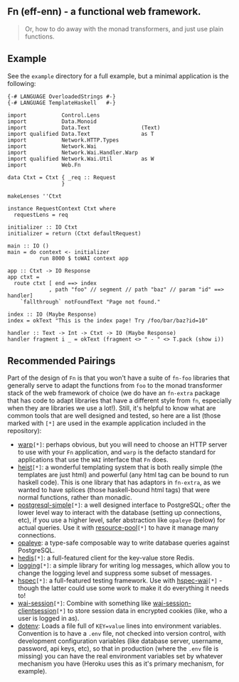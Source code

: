 ## Fn (eff-enn) - a functional web framework.

> Or, how to do away with the monad transformers, and just use plain
> functions.

## Example

See the `example` directory for a full example, but a minimal
application is the following:


```
{-# LANGUAGE OverloadedStrings #-}
{-# LANGUAGE TemplateHaskell   #-}

import           Control.Lens
import           Data.Monoid
import           Data.Text                (Text)
import qualified Data.Text                as T
import           Network.HTTP.Types
import           Network.Wai
import           Network.Wai.Handler.Warp
import qualified Network.Wai.Util         as W
import           Web.Fn

data Ctxt = Ctxt { _req :: Request
                 }

makeLenses ''Ctxt

instance RequestContext Ctxt where
  requestLens = req

initializer :: IO Ctxt
initializer = return (Ctxt defaultRequest)

main :: IO ()
main = do context <- initializer
          run 8000 $ toWAI context app

app :: Ctxt -> IO Response
app ctxt =
  route ctxt [ end ==> index
             , path "foo" // segment // path "baz" // param "id" ==> handler]
    `fallthrough` notFoundText "Page not found."

index :: IO (Maybe Response)
index = okText "This is the index page! Try /foo/bar/baz?id=10"

handler :: Text -> Int -> Ctxt -> IO (Maybe Response)
handler fragment i _ = okText (fragment <> " - " <> T.pack (show i))

```


## Recommended Pairings

Part of the design of `Fn` is that you won't have a suite of `fn-foo`
libraries that generally serve to adapt the functions from `foo` to
the monad transformer stack of the web framework of choice (we do have
an `fn-extra` package that has code to adapt libraries that have a
different style from `fn`, especially when they are libraries we use a
lot!). Still, it's helpful to know what are common tools that are well
designed and tested, so here are a list (those marked with `[*]` are
used in the example application included in the repository):

- [warp](http://hackage.haskell.org/package/warp)`[*]`: perhaps obvious,
  but you will need to choose an HTTP server to use with your `Fn`
  application, and `warp` is the defacto standard for applications that
  use the `WAI` interface that `Fn` does.
- [heist](http://hackage.haskell.org/package/heist)`[*]`: a wonderful
  templating system that is both really simple (the templates are just
  html) and powerful (any html tag can be bound to run haskell
  code). This is one library that has adaptors in `fn-extra`, as we
  wanted to have splices (those haskell-bound html tags) that were
  normal functions, rather than monadic.
- [postgresql-simple](https://hackage.haskell.org/package/postgresql-simple)`[*]`:
  a well designed interface to PostgreSQL; ofter the lower level way
  to interact with the database (setting up connections, etc), if you
  use a higher level, safer abstraction like `opaleye` (below) for actual
  queries. Use it with
  [resource-pool](https://hackage.haskell.org/package/resource-pool)`[*]`
  to have it manage many connections.
- [opaleye](https://hackage.haskell.org/package/opaleye): a type-safe
  composable way to write database queries against PostgreSQL.
- [hedis](https://hackage.haskell.org/package/hedis)`[*]`: a full-featured
  client for the key-value store Redis.
- [logging](https://hackage.haskell.org/package/logging)`[*]`: a simple
  library for writing log messages, which allow you to change the
  logging level and suppress some subset of messages.
- [hspec](https://hackage.haskell.org/package/hspec)`[*]`: a
  full-featured testing framework. Use with
  [hspec-wai](https://hackage.haskell.org/package/hspec-wai)`[*]` -
  though the latter could use some work to make it do everything it
  needs to!
- [wai-session](https://hackage.haskell.org/package/wai-session)`[*]`:
  Combine with something like
  [wai-session-clientsession](https://hackage.haskell.org/package/wai-session-clientsession)`[*]`
  to store session data in encrypted cookies (like, who a user is
  logged in as).
- [dotenv](http://hackage.haskell.org/package/dotenv): Loads a file
  full of `KEY=value` lines into environment variables. Convention is
  to have a `.env` file, not checked into version control, with
  development configuration variables (like database server, username,
  password, api keys, etc), so that in production (where the `.env`
  file is missing) you can have the real environment variables set by
  whatever mechanism you have (Heroku uses this as it's primary
  mechanism, for example).
